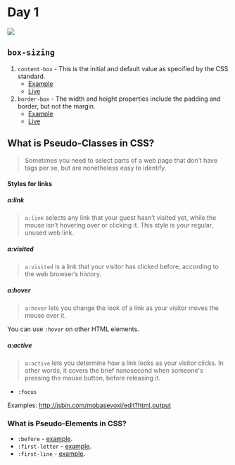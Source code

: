 # Day 1

![](http://tclhost.com/clya4nh.gif)

## `box-sizing`

1. `content-box` - This is the initial and default value as specified by the CSS standard.
    + [Example](http://jsbin.com/luxoritabo/edit?html,css)
    + [Live](http://output.jsbin.com/luxoritabo)
2. `border-box` - The width and height properties include the padding and border, but not the margin.
    + [Example](http://jsbin.com/xerakocoqi/edit?html,css,output)
    + [Live](http://output.jsbin.com/xerakocoqi)

## What is Pseudo-Classes in CSS?

> Sometimes you need to select parts of a web page that don’t have tags per se, but are nonetheless easy to identify.

#### Styles for links

##### a:link

> `a:link` selects any link that your guest hasn’t visited yet, while the mouse isn’t hovering over or clicking it. This style is your regular, unused web link.

##### a:visited

> `a:visited` is a link that your visitor has clicked before, according to the web browser’s history.

##### a:hover

> `a:hover` lets you change the look of a link as your visitor moves the mouse over it.

You can use `:hover` on other HTML elements.

##### a:active

> `a:active` lets you determine how a link looks as your visitor clicks. In other words, it covers the brief nanosecond when someone's pressing the mouse button, before releasing it.

+ `:focus`

Examples: http://jsbin.com/mobasevoxi/edit?html,output

### What is Pseudo-Elements in CSS?

+ `:before` - [example](http://jsbin.com/lixeso/edit?html,output).
+ `:first-letter` - [example](http://jsbin.com/qiwohe/edit?html,output).
+ `:first-line` - [example](http://jsbin.com/qogagu/edit?html,output).
